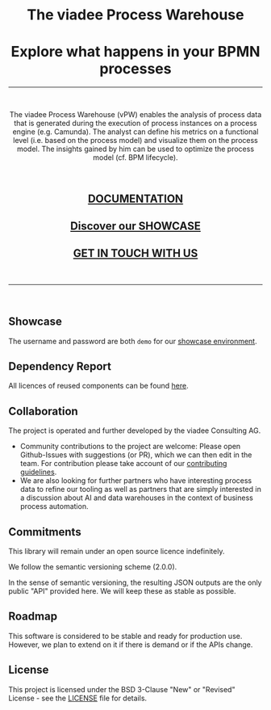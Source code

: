 <h1 align="center">The viadee Process Warehouse </h1>
<h1 align="center">Explore what happens in your BPMN processes </h1>

____________________________


<br>

<p align="center">
The viadee Process Warehouse (vPW) enables the analysis of process data that is generated during the execution of process instances on a process engine (e.g. Camunda). The analyst can define his metrics on a functional level (i.e. based on the process model) and visualize them on the process model. The insights gained by him can be used to optimize the process model (cf. BPM lifecycle).
</p>

<br>

<h2 align="center"><a href="https://viadee.github.io/vPW/">DOCUMENTATION</a></h2>

<h2 align="center"><a href="https://vpw-demo.bpm.viadee.cloud/">Discover our SHOWCASE</a></h2>

<h2 align="center"><a href="https://www.viadee.de/en/solutions/business-process-management/process-warehouse">GET IN TOUCH WITH US</a></h2>

<br>

________________________________

<br>

## Showcase
The username and password are both `demo` for our [showcase environment](https://vpw-demo.bpm.viadee.cloud/).

## Dependency Report 
All licences of reused components can be found [here](/docs/MavenSite/index.html). 

## Collaboration

The project is operated and further developed by the viadee Consulting AG.
* Community contributions to the project are welcome: Please open Github-Issues with suggestions (or PR), which we can then edit in the team. For contribution please take account of our [contributing guidelines](/docs/Contributing/Contributing.md).
* We are also looking for further partners who have interesting process data to refine our tooling as well as partners that are simply interested in a discussion about AI and data warehouses in the context of business process automation.

## Commitments

This library will remain under an open source licence indefinitely.

We follow the semantic versioning scheme (2.0.0).

In the sense of semantic versioning, the resulting JSON outputs are the only public "API" provided here. We will keep these as stable as possible.

## Roadmap
This software is considered to be stable and ready for production use.
However, we plan to extend on it if there is demand or if the APIs change.

## License
This project is licensed under the BSD 3-Clause "New" or "Revised" License - see the [LICENSE](LICENSE.md) file for details.